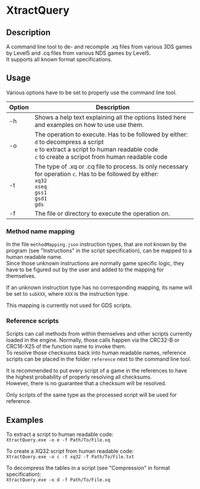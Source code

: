 # XtractQuery

## Description

A command line tool to de- and recompile .xq files from various 3DS games by Level5 and .cq files from various NDS games by Level5.<br>
It supports all known format specifications.

## Usage

Various options have to be set to properly use the command line tool.

| Option | Description |
| - | - |
| -h | Shows a help text explaining all the options listed here and examples on how to use use them. |
| -o | The operation to execute. Has to be followed by either:<br>`d` to decompress a script<br>`e` to extract a script to human readable code<br>`c` to create a scripot from human readable code |
| -t | The type of .xq or .cq file to process. Is only necessary for operation `c`. Has to be followed by either:<br>`xq32`<br>`xseq`<br>`gss1`<br>`gsd1`<br>`gds` |
| -f | The file or directory to execute the operation on. |

### Method name mapping

In the file `methodMapping.json` instruction types, that are not known by the program (see "Instructions" in the script specification), can be mapped to a human readable name.<br>
Since those unknown instructions are normally game specific logic, they have to be figured out by the user and added to the mapping for themselves.

If an unknown instruction type has no corresponding mapping, its name will be set to `subXXX`, where `XXX` is the instruction type.

This mapping is currently not used for GDS scripts.

### Reference scripts

Scripts can call methods from within themselves and other scripts currently loaded in the engine. Normally, those calls happen via the CRC32-B or CRC16-X25 of the function name to invoke them.<br>
To resolve those checksums back into human readable names, reference scripts can be placed in the folder `reference` next to the command line tool.

It is recommended to put every script of a game in the references to have the highest probability of properly resolving all checksums.<br>
However, there is no guarantee that a checksum will be resolved.

Only scripts of the same type as the processed script will be used for reference.

## Examples

To extract a script to human readable code:<br>
```XtractQuery.exe -o e -f Path/To/File.xq```

To create a XQ32 script from human readable code:<br>
```XtractQuery.exe -o c -t xq32 -f Path/To/File.txt```

To decompress the tables in a script (see "Compression" in format specification):<br>
```XtractQuery.exe -o d -f Path/To/File.xq```
